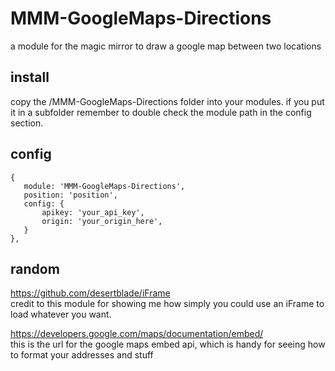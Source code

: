 # MMM-GoogleMaps-Directions
a module for the magic mirror to draw a google map between two locations

## install
copy the /MMM-GoogleMaps-Directions folder into your modules. if you put it in a subfolder remember to double check the module path in the config section.

## config

 ```
 {
    module: 'MMM-GoogleMaps-Directions',
    position: 'position',
    config: {
        apikey: 'your_api_key',
        origin: 'your_origin_here',
    }
},
```
## random
https://github.com/desertblade/iFrame  
credit to this module for showing me how simply you could use an iFrame to load whatever you want.

https://developers.google.com/maps/documentation/embed/  
this is the url for the google maps embed api, which is handy for seeing how to format your addresses and stuff
